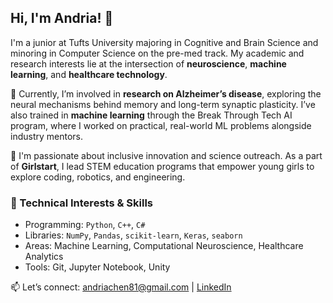 ## Hi, I'm Andria! 👋

I'm a junior at Tufts University majoring in Cognitive and Brain Science and minoring in Computer Science on the pre-med track. My academic and research interests lie at the intersection of **neuroscience**, **machine learning**, and **healthcare technology**.

🧠 Currently, I’m involved in **research on Alzheimer’s disease**, exploring the neural mechanisms behind memory and long-term synaptic plasticity. I’ve also trained in **machine learning** through the Break Through Tech AI program, where I worked on practical, real-world ML problems alongside industry mentors.

🌱 I'm passionate about inclusive innovation and science outreach. As a part of **Girlstart**, I lead STEM education programs that empower young girls to explore coding, robotics, and engineering.

### 🔧 Technical Interests & Skills
- Programming: `Python`, `C++`, `C#`
- Libraries: `NumPy`, `Pandas`, `scikit-learn`, `Keras`, `seaborn`
- Areas: Machine Learning, Computational Neuroscience, Healthcare Analytics
- Tools: Git, Jupyter Notebook, Unity

📫 Let’s connect: [andriachen81@gmail.com](mailto:andriachen81@gmail.com) | [LinkedIn](https://www.linkedin.com/in/andriachen)

